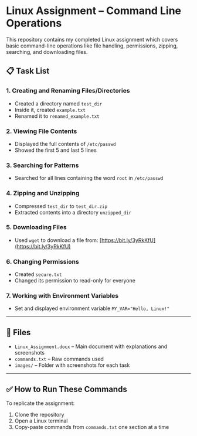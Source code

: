 # Linux Assignment – Command Line Operations

This repository contains my completed Linux assignment which covers basic command-line operations like file handling, permissions, zipping, searching, and downloading files.

## 📋 Task List

### 1. Creating and Renaming Files/Directories
- Created a directory named `test_dir`
- Inside it, created `example.txt`
- Renamed it to `renamed_example.txt`

### 2. Viewing File Contents
- Displayed the full contents of `/etc/passwd`
- Showed the first 5 and last 5 lines

### 3. Searching for Patterns
- Searched for all lines containing the word `root` in `/etc/passwd`

### 4. Zipping and Unzipping
- Compressed `test_dir` to `test_dir.zip`
- Extracted contents into a directory `unzipped_dir`

### 5. Downloading Files
- Used `wget` to download a file from:
  [https://bit.ly/3yRkKfU](https://bit.ly/3yRkKfU)

### 6. Changing Permissions
- Created `secure.txt`
- Changed its permission to read-only for everyone

### 7. Working with Environment Variables
- Set and displayed environment variable `MY_VAR="Hello, Linux!"`

---

## 📄 Files

- `Linux_Assignment.docx` – Main document with explanations and screenshots
- `commands.txt` – Raw commands used
- `images/` – Folder with screenshots for each task

---

## ✅ How to Run These Commands

To replicate the assignment:
1. Clone the repository
2. Open a Linux terminal
3. Copy-paste commands from `commands.txt` one section at a time
